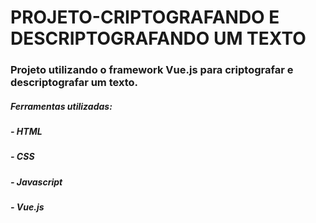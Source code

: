 # PROJETO-CRIPTOGRAFANDO E DESCRIPTOGRAFANDO UM TEXTO #
### Projeto utilizando o framework Vue.js para criptografar e descriptografar um texto. 

##### Ferramentas utilizadas:
##### - HTML
##### - CSS
##### - Javascript
##### - Vue.js
